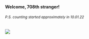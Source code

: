 #### Welcome, 708th stranger!

###### <sup>P.S. counting started approximately in 10.01.22</sup>

<img src="https://kraftwerk28.pp.ua/vcnt.png"></img>
